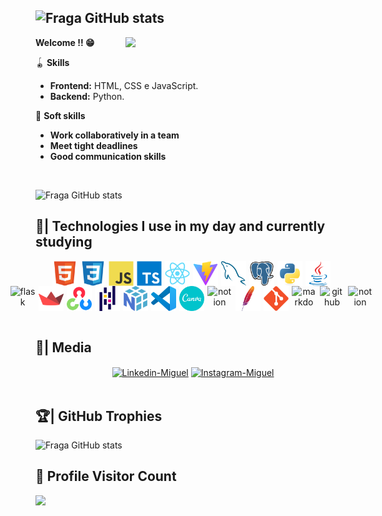 ## ![Fraga GitHub stats](https://readme-typing-svg.demolab.com/?font=Arial&weight=900&size=30&pause=2000&color=6B13D6&vCenter=true&random=false&width=435&height=35&lines=Hello!+I+am+Miguel+Fermo+👋)

<img src="https://raw.githubusercontent.com/MicaelliMedeiros/micaellimedeiros/master/image/computer-illustration.png" min-width="360px" max-width="360px" width="360px" align="right">

 <strong> Welcome !! 😁 </strong>

🪀 <b>Skills</b>

- **Frontend:** HTML, CSS e JavaScript.
- **Backend:** Python.

👔 <b> Soft skills</b>
<br>

- **Work collaboratively in a team**
- **Meet tight deadlines**
- **Good communication skills**

<br>

 ![Fraga GitHub stats](https://github-readme-stats.vercel.app/api?username=miguelfermo&title_color=134BD6&icon_color=134BD6&show_icons=true&theme=github_dark&hide_border=true&count_private=true)


## 📌| Technologies I use in my day and currently studying
<div style="display: flex; justify-content: center;" align=center>
    <img style="margin-right:5px" align="center" alt="html" height="40" width="40" src="https://raw.githubusercontent.com/devicons/devicon/master/icons/html5/html5-original.svg">
    <img style="margin-right:5px" align="center" alt="css" height="40" width="40" src="https://raw.githubusercontent.com/devicons/devicon/master/icons/css3/css3-original.svg">
    <img style="margin-right:5px" align="center" alt="javascript" height="40" width="40" src="https://raw.githubusercontent.com/devicons/devicon/master/icons/javascript/javascript-original.svg">
    <img style="margin-right:5px" align="center" alt="typescript" height="40" width="40" src="https://raw.githubusercontent.com/devicons/devicon/master/icons/typescript/typescript-original.svg">
    <img style="margin-right:5px" align="center" alt="react" height="40" width="40" src="https://raw.githubusercontent.com/devicons/devicon/master/icons/react/react-original.svg">
    <img style="margin-right:5px" align="center" alt="vitejs" height="40" width="40" src="https://raw.githubusercontent.com/devicons/devicon/master/icons/vitejs/vitejs-original.svg">
    <img style="margin-right:5px" align="center" alt="mysql" height="40" width="40" src="https://raw.githubusercontent.com/devicons/devicon/master/icons/mysql/mysql-original.svg">
    <img style="margin-right:5px" align="center" alt="postgresql" height="40" width="40" src="https://raw.githubusercontent.com/devicons/devicon/master/icons/postgresql/postgresql-original.svg">
    <img style="margin-right:5px" align="center" alt="python" height="40" width="40" src="https://raw.githubusercontent.com/devicons/devicon/master/icons/python/python-original.svg"> 
    <img style="margin-right:5px" align="center" alt="java" height="40" width="40" src="https://raw.githubusercontent.com/devicons/devicon/master/icons/java/java-original.svg"> 
</div>
<div style="display: flex; justify-content: center;" align=center>
    <img style="margin-right:5px" align="center" alt="flask" height="40" width="40" src="https://skillicons.dev/icons?i=flask"> 
    <img style="margin-right:5px" align="center" alt="streamlit" height="40" width="40" src="https://raw.githubusercontent.com/devicons/devicon/master/icons/streamlit/streamlit-original.svg">
    <img style="margin-right:5px" align="center" alt="numpy" height="40" width="40" src="https://raw.githubusercontent.com/devicons/devicon/master/icons/opencv/opencv-original.svg">
    <img style="margin-right:5px" align="center" alt="pandas" height="40" width="40" src="https://raw.githubusercontent.com/devicons/devicon/master/icons/pandas/pandas-original.svg"> 
    <img style="margin-right:5px" align="center" alt="numpy" height="40" width="40" src="https://raw.githubusercontent.com/devicons/devicon/master/icons/numpy/numpy-original.svg">
    <img style="margin-right:5px" align="center" alt="vscode" height="40" width="40" src="https://raw.githubusercontent.com/devicons/devicon/master/icons/vscode/vscode-original.svg">
    <img style="margin-right:5px" align="center" alt="git" height="40" width="40" src="https://raw.githubusercontent.com/devicons/devicon/master/icons/canva/canva-original.svg">
    <img style="margin-right:5px" align="center" alt="notion" height="40" width="40" src="https://skillicons.dev/icons?i=netlify"> 
    <img style="margin-right:5px" align="center" alt="apache" height="40" width="40" src="https://raw.githubusercontent.com/devicons/devicon/master/icons/apache/apache-original.svg"> 
    <img style="margin-right:5px" align="center" alt="git" height="40" width="40" src="https://raw.githubusercontent.com/devicons/devicon/master/icons/git/git-original.svg">
    <img style="margin-right:5px" align="center" alt="markdown" height="40" width="40" src="https://skillicons.dev/icons?i=md"> 
    <img style="margin-right:5px" align="center" alt="github" height="40" width="40" src="https://skillicons.dev/icons?i=github"> 
    <img style="margin-right:5px" align="center" alt="notion" height="40" width="40" src="https://skillicons.dev/icons?i=notion"> 
</div>


  
</div>

<br>

## 📌| Media

<div align=center>
<a href="https://www.linkedin.com/in/miguelfermo/" target="_blank"><img align="center" src="https://raw.githubusercontent.com/rahuldkjain/github-profile-readme-generator/master/src/images/icons/Social/linked-in-alt.svg" alt="Linkedin-Miguel" height="30" width="40" /></a>
<a href="https://www.instagram.com/miguel_fermo/" target="_blank"><img align="center" src="https://raw.githubusercontent.com/rahuldkjain/github-profile-readme-generator/master/src/images/icons/Social/instagram.svg" alt="Instagram-Miguel" height="30" width="40" /></a>
</div>
<br>

## 🏆| GitHub Trophies

![Fraga GitHub stats](https://github-profile-trophy.vercel.app/?username=MiguelFermo&theme=dracula&no-frame=true&no-bg=false&margin-w=4)

## 📍 Profile Visitor Count
  <img src="https://profile-counter.glitch.me/miguelfermo/count.svg" />  
